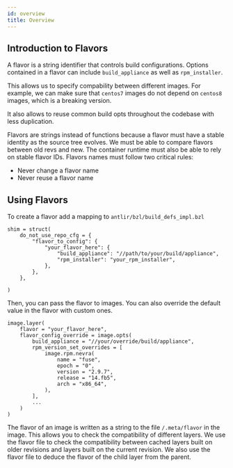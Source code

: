 ```yaml
---
id: overview
title: Overview
---
```


## Introduction to Flavors

A flavor is a string identifier that controls build configurations. Options contained in a flavor can include `build_appliance` as well as `rpm_installer`.

This allows us to specify compability between different images. For example, we can make sure that `centos7` images do not depend on `centos8` images, which is a breaking version.

It also allows to reuse common build opts throughout the codebase with less duplication.

Flavors are strings instead of functions because a flavor must have a stable identity as the source tree evolves. We must be able to compare flavors between old revs and new. The container runtime must also be able to rely on stable flavor IDs. Flavors names must follow two critical rules:

- Never change a flavor name
- Never reuse a flavor name

## Using Flavors

To create a flavor add a mapping to `antlir/bzl/build_defs_impl.bzl`

```
shim = struct(
    do_not_use_repo_cfg = {
        "flavor_to_config": {
            "your_flavor_here": {
                "build_appliance": "//path/to/your/build/appliance",
                "rpm_installer": "your_rpm_installer",
            },
        },
    },

)
```

Then, you can pass the flavor to images. You can also override the default value in the flavor with custom ones.

```
image.layer(
    flavor = "your_flavor_here",
    flavor_config_override = image.opts(
        build_appliance = "//your/override/build/appliance",
        rpm_version_set_overrides = [
            image.rpm.nevra(
                name = "fuse",
                epoch = "0",
                version = "2.9.7",
                release = "14.fb5",
                arch = "x86_64",
            ),
        ],
        ...
    )
)
```

The flavor of an image is written as a string to the file `/.meta/flavor` in the image. This allows you to check the compatibility of different layers. We use the flavor file to check the compatibility between cached layers built on older revisions and layers built on the current revision. We also use the flavor file to deduce the flavor of the child layer from the parent.
